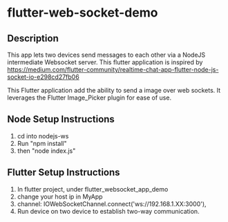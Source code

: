 # flutter-web-socket-demo

## Description

This app lets two devices send messages to each other via a NodeJS intermediate Websocket server. This flutter application is inspired by https://medium.com/flutter-community/realtime-chat-app-flutter-node-js-socket-io-e298cd27fb06

This Flutter application add the ability to send a image over web sockets. It leverages the Flutter Image_Picker plugin for ease of use.

## Node Setup Instructions

1. cd into nodejs-ws
2. Run "npm install"
3. then "node index.js"

## Flutter Setup Instructions
1. In flutter project, under flutter_websocket_app_demo
2. change your host ip in MyApp
3. channel: IOWebSocketChannel.connect('ws://192.168.1.XX:3000'),
4. Run device on two device to establish two-way communication.
